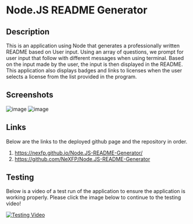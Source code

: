 # Node.JS README Generator

## Description
This is an application using Node that generates a professionally written README based on User input. Using an array of questions, we prompt for user input that follow with 
different messages when using terminal. Based on the input made by the user, the input is then displayed in the README. This application also displays badges and links to licenses when the user selects a license from the list provided in the program.

## Screenshots
![image](https://user-images.githubusercontent.com/88305762/138618657-637e4c2f-6179-466f-80f8-74228f07d09f.png)
![image](https://user-images.githubusercontent.com/88305762/138618643-eed53adb-25a0-4f32-95e1-dcea3a379d1d.png)

## Links
Below are the links to the deployed github page and the repository in order.
1) https://nexfp.github.io/Node.JS-README-Generator/
2) https://github.com/NeXFP/Node.JS-README-Generator

## Testing
Below is a video of a test run of the application to ensure the application is working properly. Please click the image below to continue to the testing video!

[![Testing Video](https://user-images.githubusercontent.com/88305762/138618657-637e4c2f-6179-466f-80f8-74228f07d09f.png)](https://streamable.com/vpxtic)



